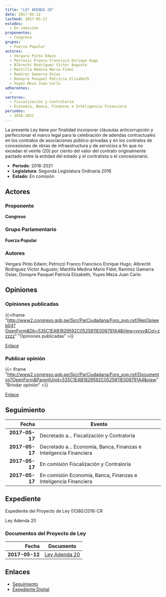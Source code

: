 ```yaml
---
title: "LEY ADENDA 20"
date: 2017-05-12
lastmod: 2017-05-17
estados: 
  - En comisión
proponentes: 
  - Congreso
grupos: 
  - Fuerza Popular
autores: 
  - Vergara Pinto Edwin
  - Petrozzi Franco Francisco Enrique Hugo
  - Albrecht Rodríguez Víctor Augusto
  - Mantilla Medina Mario Fidel
  - Ramírez Gamarra Osías
  - Donayre Pasquel Patricia Elizabeth
  - Yuyes Meza Juan Carlo
adherentes: 
  - 
sectores: 
  - Fiscalización y Contraloría
  - Economía, Banca, Finanzas e Inteligencia Financiera
periodos: 
  - 2016-2021
---
```


La presente Ley tiene por finalidad incorporar cláusulas anticorrupción y perfeccionar el marco legal para la celebración de adendas contractuales en los contratos de asociaciones público-privadas y en los contratos de concesiones de obras de infraestructura y de servicios a fin que no excedan el veinte (20) por ciento del valor del contrato originalmente pactado entre la entidad del estado y el contratista o el concesionario.

- **Periodo**: 2016-2021
- **Legislatura**: Segunda Legislatura Ordinaria 2016
- **Estado**: En comisión

## Actores

### Proponente

**Congreso**

### Grupo Parlamentario

**Fuerza Popular**

### Autores

Vergara Pinto Edwin; Petrozzi Franco Francisco Enrique Hugo; Albrecht Rodríguez Víctor Augusto; Mantilla Medina Mario Fidel; Ramírez Gamarra Osías; Donayre Pasquel Patricia Elizabeth; Yuyes Meza Juan Carlo


## Opiniones

### Opiniones publicadas

{{<iframe "http://www2.congreso.gob.pe/Sicr/ParCiudadana/Foro_pvp.nsf/RepOpiweb04?OpenForm&Db=535C1EAB1829592C0525811E006791A4&View=yyyy&Col=zzzzz" "Opiniones publicadas" >}}

[Enlace](http://www2.congreso.gob.pe/Sicr/ParCiudadana/Foro_pvp.nsf/RepOpiweb04?OpenForm&Db=535C1EAB1829592C0525811E006791A4&View=yyyy&Col=zzzzz)
### Publicar opinión

{{< iframe "http://www2.congreso.gob.pe/Sicr/ParCiudadana/Foro_pvp.nsf/Documentos?OpenForm&ParentUnid=535C1EAB1829592C0525811E006791A4&view" "Brindar opinión" >}}

[Enlace](http://www2.congreso.gob.pe/Sicr/ParCiudadana/Foro_pvp.nsf/Documentos?OpenForm&ParentUnid=535C1EAB1829592C0525811E006791A4&view)

## Seguimiento

| Fecha | Evento |
|------:|--------|
| **2017-05-17** | Decretado a... Fiscalización y Contraloría|
| **2017-05-17** | Decretado a... Economía, Banca, Finanzas e Inteligencia Financiera|
| **2017-05-17** | En comisión Fiscalización y Contraloría|
| **2017-05-17** | En comisión Economía, Banca, Finanzas e Inteligencia Financiera|


## Expediente

Expediente del Proyecto de Ley 01380/2016-CR

Ley Adenda 20


### Documentos del Proyecto de Ley

| Fecha | Documento |
|------:|--------|
| **2017-05-12** | [Ley Adenda 20](http://www.leyes.congreso.gob.pe/Documentos/2016_2021/Proyectos_de_Ley_y_de_Resoluciones_Legislativas/PL0138020170512.pdf) |

## Enlaces 

- [Seguimiento](http://www2.congreso.gob.pe/Sicr/TraDocEstProc/CLProLey2016.nsf/f7fff46988ca05b1052578e100829cc7/136223656180c2600525811e00755f89?OpenDocument)
- [Expediente Digital](http://www2.congreso.gob.pehttp://www2.congreso.gob.pe/Sicr/TraDocEstProc/CLProLey2016.nsf/f7fff46988ca05b1052578e100829cc7/136223656180c2600525811e00755f89?OpenDocument&Click=05257FB7005EB655.eb71d0cf91d8294e05256cdf006b5706/$Body/0.1C6C)
